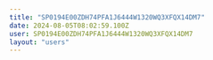 ```yaml
---
title: "SP0194E00ZDH74PFA1J6444W1320WQ3XFQX14DM7"
date: 2024-08-05T08:02:59.100Z
user: SP0194E00ZDH74PFA1J6444W1320WQ3XFQX14DM7
layout: "users"
---
```

    